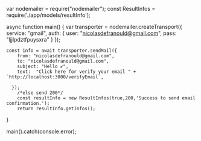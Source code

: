 var nodemailer = require("nodemailer");
const ResultInfos = require('./app/models/resultInfo');

async function main() {
    var transporter = nodemailer.createTransport({
        service: "gmail",
        auth: {
            user: "nicolasdefranould@gmail.com",
            pass: "ljjlpdztfpuysxra"
        }
    });
    
    const info = await transporter.sendMail({
        from: "nicolasdefranould@gmail.com", 
        to: "nicolasdefranould@gmail.com",  
        subject: "Hello ✔", 
        text:  "Click here for verify your email " + `http://localhost:3000/verifyEmail`,
        
      });
        /*else send 200*/
        const resultInfo = new ResultInfos(true,200,'Success to send email confirmation.');
        return resultInfo.getInfos();
}

    



main().catch(console.error);